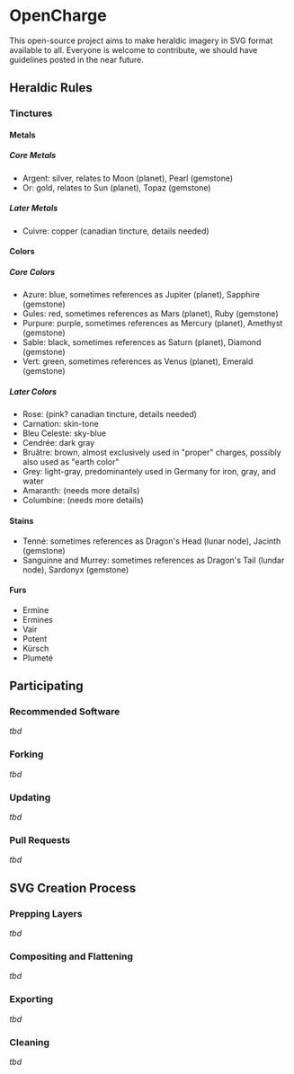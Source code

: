 OpenCharge
==========

This open-source project aims to make heraldic imagery in SVG format available to all. Everyone is welcome to contribute, we should have guidelines posted in the near future.

## Heraldic Rules

### Tinctures

#### Metals

##### Core Metals

- Argent: silver, relates to Moon (planet), Pearl (gemstone)
- Or: gold, relates to Sun (planet), Topaz (gemstone)

##### Later Metals

- Cuivre: copper (canadian tincture, details needed)

#### Colors

##### Core Colors

- Azure: blue, sometimes references as Jupiter (planet), Sapphire (gemstone)
- Gules: red, sometimes references as Mars (planet), Ruby (gemstone)
- Purpure: purple, sometimes references as Mercury (planet), Amethyst (gemstone)
- Sable: black, sometimes references as Saturn (planet), Diamond (gemstone)
- Vert: green, sometimes references as Venus (planet), Emerald (gemstone)

##### Later Colors

- Rose: (pink? canadian tincture, details needed)
- Carnation: skin-tone
- Bleu Celeste: sky-blue
- Cendrée: dark gray
- Bruâtre: brown, almost exclusively used in "proper" charges, possibly also used as "earth color"
- Grey: light-gray, predominantely used in Germany for iron, gray, and water
- Amaranth: (needs more details)
- Columbine: (needs more details)

#### Stains

- Tenné: sometimes references as Dragon's Head (lunar node), Jacinth (gemstone)
- Sanguinne and Murrey: sometimes references as Dragon's Tail (lundar node), Sardonyx (gemstone)

#### Furs

- Ermine
- Ermines
- Vair
- Potent
- Kürsch
- Plumeté

## Participating

### Recommended Software
*tbd*

### Forking
*tbd*

### Updating
*tbd*

### Pull Requests
*tbd*

## SVG Creation Process

### Prepping Layers
*tbd*

### Compositing and Flattening
*tbd*

### Exporting
*tbd*

### Cleaning
*tbd*

